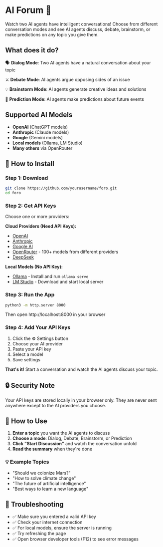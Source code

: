 # AI Forum 🤖

Watch two AI agents have intelligent conversations! Choose from different conversation modes and see AI agents discuss, debate, brainstorm, or make predictions on any topic you give them.

## What does it do?

🗣️ **Dialog Mode**: Two AI agents have a natural conversation about your topic

⚔️ **Debate Mode**: AI agents argue opposing sides of an issue

💡 **Brainstorm Mode**: AI agents generate creative ideas and solutions

🔮 **Prediction Mode**: AI agents make predictions about future events

## Supported AI Models

- **OpenAI** (ChatGPT models)
- **Anthropic** (Claude models) 
- **Google** (Gemini models)
- **Local models** (Ollama, LM Studio)
- **Many others** via OpenRouter

## 🚀 How to Install

### Step 1: Download
```bash
git clone https://github.com/yourusername/foro.git
cd foro
```

### Step 2: Get API Keys
Choose one or more providers:

**Cloud Providers (Need API Keys):**
- [OpenAI](https://platform.openai.com/api-keys)
- [Anthropic](https://console.anthropic.com/)
- [Google AI](https://makersuite.google.com/app/apikey)
- [OpenRouter](https://openrouter.ai/keys) - 100+ models from different providers
- [DeepSeek](https://platform.deepseek.com)

**Local Models (No API Key):**
- [Ollama](https://ollama.ai) - Install and run `ollama serve`
- [LM Studio](https://lmstudio.ai) - Download and start local server

### Step 3: Run the App
```bash
python3 -m http.server 8000
```
Then open http://localhost:8000 in your browser

### Step 4: Add Your API Keys
1. Click the ⚙️ Settings button
2. Choose your AI provider
3. Paste your API key
4. Select a model
5. Save settings

**That's it!** Start a conversation and watch the AI agents discuss your topic.

## 🔒 Security Note

Your API keys are stored locally in your browser only. They are never sent anywhere except to the AI providers you choose.

## 🎯 How to Use

1. **Enter a topic** you want the AI agents to discuss
2. **Choose a mode**: Dialog, Debate, Brainstorm, or Prediction
3. **Click "Start Discussion"** and watch the conversation unfold
4. **Read the summary** when they're done

### 💡 Example Topics
- "Should we colonize Mars?"
- "How to solve climate change"
- "The future of artificial intelligence"
- "Best ways to learn a new language"



## 🔧 Troubleshooting

- ✅ Make sure you entered a valid API key
- ✅ Check your internet connection
- ✅ For local models, ensure the server is running
- ✅ Try refreshing the page
- ✅ Open browser developer tools (F12) to see error messages
